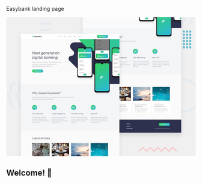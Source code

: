 Easybank landing page

![Design preview for the Easybank landing page coding challenge](./design/desktop-preview.jpg)

## Welcome! 👋
